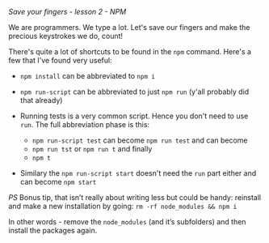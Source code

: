 *Save your fingers - lesson 2 - NPM*

We are programmers. We type a lot. Let's save our fingers and make the precious keystrokes we do, count!

There's quite a lot of shortcuts to be found in the `npm` command. Here's a few that I've found very useful:

* `npm install` can be abbreviated to `npm i`
* `npm run-script` can be abbreviated to just `npm run` (y'all probably did that already)
* Running tests is a very common script. Hence you don't need to use `run`. The full abbreviation phase is this:

  * `npm run-script test` can become `npm run test` and can become
  * `npm run tst` or `npm run t` and finally
  * `npm t`
* Similary the `npm run-script start`  doesn't need the `run` part either and can become `npm start`

*PS*
Bonus tip, that isn’t really about writing less but could be handy: reinstall and make a new installation by going: `rm -rf node_modules && npm i`

In other words - remove the `node_modules` (and it’s subfolders) and then install the packages again.